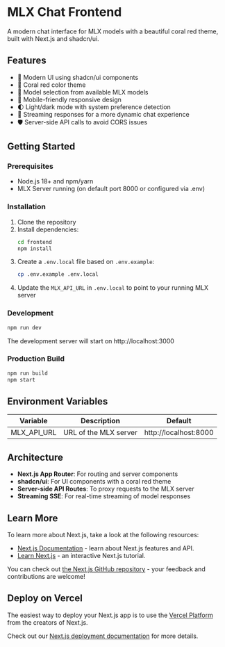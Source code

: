 # MLX Chat Frontend

A modern chat interface for MLX models with a beautiful coral red theme, built with Next.js and shadcn/ui.

## Features

- 🎨 Modern UI using shadcn/ui components
- 🌈 Coral red color theme
- 🔄 Model selection from available MLX models
- 📱 Mobile-friendly responsive design
- 🌓 Light/dark mode with system preference detection
- 🔄 Streaming responses for a more dynamic chat experience
- 🛡️ Server-side API calls to avoid CORS issues

## Getting Started

### Prerequisites

- Node.js 18+ and npm/yarn
- MLX Server running (on default port 8000 or configured via .env)

### Installation

1. Clone the repository
2. Install dependencies:
   ```bash
   cd frontend
   npm install
   ```
3. Create a `.env.local` file based on `.env.example`:
   ```bash
   cp .env.example .env.local
   ```
4. Update the `MLX_API_URL` in `.env.local` to point to your running MLX server

### Development

```bash
npm run dev
```

The development server will start on http://localhost:3000

### Production Build

```bash
npm run build
npm start
```

## Environment Variables

| Variable | Description | Default |
|----------|-------------|---------|
| MLX_API_URL | URL of the MLX server | http://localhost:8000 |

## Architecture

- **Next.js App Router**: For routing and server components
- **shadcn/ui**: For UI components with a coral red theme
- **Server-side API Routes**: To proxy requests to the MLX server
- **Streaming SSE**: For real-time streaming of model responses

## Learn More

To learn more about Next.js, take a look at the following resources:

- [Next.js Documentation](https://nextjs.org/docs) - learn about Next.js features and API.
- [Learn Next.js](https://nextjs.org/learn) - an interactive Next.js tutorial.

You can check out [the Next.js GitHub repository](https://github.com/vercel/next.js) - your feedback and contributions are welcome!

## Deploy on Vercel

The easiest way to deploy your Next.js app is to use the [Vercel Platform](https://vercel.com/new?utm_medium=default-template&filter=next.js&utm_source=create-next-app&utm_campaign=create-next-app-readme) from the creators of Next.js.

Check out our [Next.js deployment documentation](https://nextjs.org/docs/app/building-your-application/deploying) for more details.
